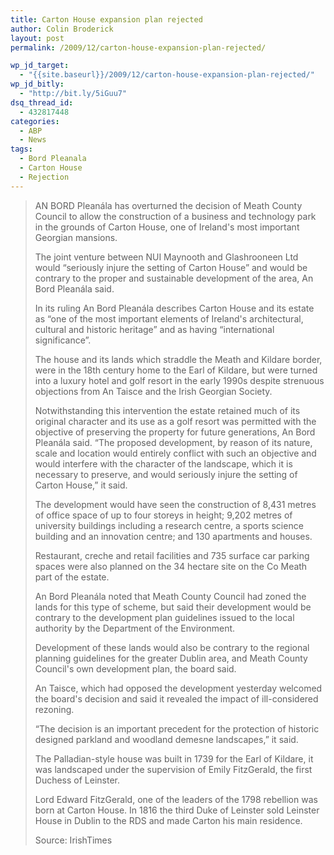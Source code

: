 ```yaml
---
title: Carton House expansion plan rejected
author: Colin Broderick
layout: post
permalink: /2009/12/carton-house-expansion-plan-rejected/

wp_jd_target:
  - "{{site.baseurl}}/2009/12/carton-house-expansion-plan-rejected/"
wp_jd_bitly:
  - "http://bit.ly/5iGuu7"
dsq_thread_id:
  - 432817448
categories:
  - ABP
  - News
tags:
  - Bord Pleanala
  - Carton House
  - Rejection
---
```

> AN BORD Pleanála has overturned the decision of Meath County Council to allow the construction of a business and technology park in the grounds of Carton House, one of Ireland's most important Georgian mansions.
> 
> The joint venture between NUI Maynooth and Glashrooneen Ltd would “seriously injure the setting of Carton House” and would be contrary to the proper and sustainable development of the area, An Bord Pleanála said.
> 
> In its ruling An Bord Pleanála describes Carton House and its estate as “one of the most important elements of Ireland's architectural, cultural and historic heritage” and as having “international significance”.
> 
> <!--more-->
> 
> The house and its lands which straddle the Meath and Kildare border, were in the 18th century home to the Earl of Kildare, but were turned into a luxury hotel and golf resort in the early 1990s despite strenuous objections from An Taisce and the Irish Georgian Society.
> 
> Notwithstanding this intervention the estate retained much of its original character and its use as a golf resort was permitted with the objective of preserving the property for future generations, An Bord Pleanála said. “The proposed development, by reason of its nature, scale and location would entirely conflict with such an objective and would interfere with the character of the landscape, which it is necessary to preserve, and would seriously injure the setting of Carton House,” it said.
> 
> The development would have seen the construction of 8,431 metres of office space of up to four storeys in height; 9,202 metres of university buildings including a research centre, a sports science building and an innovation centre; and 130 apartments and houses.
> 
> Restaurant, creche and retail facilities and 735 surface car parking spaces were also planned on the 34 hectare site on the Co Meath part of the estate.
> 
> An Bord Pleanála noted that Meath County Council had zoned the lands for this type of scheme, but said their development would be contrary to the development plan guidelines issued to the local authority by the Department of the Environment.
> 
> Development of these lands would also be contrary to the regional planning guidelines for the greater Dublin area, and Meath County Council's own development plan, the board said.
> 
> An Taisce, which had opposed the development yesterday welcomed the board's decision and said it revealed the impact of ill-considered rezoning.
> 
> “The decision is an important precedent for the protection of historic designed parkland and woodland demesne landscapes,” it said.
> 
> The Palladian-style house was built in 1739 for the Earl of Kildare, it was landscaped under the supervision of Emily FitzGerald, the first Duchess of Leinster.
> 
> Lord Edward FitzGerald, one of the leaders of the 1798 rebellion was born at Carton House. In 1816 the third Duke of Leinster sold Leinster House in Dublin to the RDS and made Carton his main residence.
> 
> Source: IrishTimes

